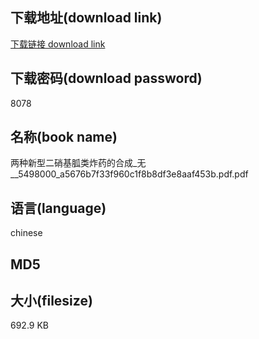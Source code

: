 ## 下载地址(download link)
[下载链接 download link](https://tutu365.netlify.app/?s=%E4%B8%A4%E7%A7%8D%E6%96%B0%E5%9E%8B%E4%BA%8C%E7%A1%9D%E5%9F%BA%E8%83%8D%E7%B1%BB%E7%82%B8%E8%8D%AF%E7%9A%84%E5%90%88%E6%88%90_%E6%97%A0__5498000_a5676b7f33f960c1f8b8df3e8aaf453b.pdf)

## 下载密码(download password)
8078

## 名称(book name)
两种新型二硝基胍类炸药的合成_无__5498000_a5676b7f33f960c1f8b8df3e8aaf453b.pdf.pdf

## 语言(language)
chinese

## MD5


## 大小(filesize)
692.9 KB
